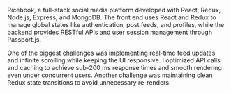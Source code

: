 Ricebook, a full-stack social media platform developed with React, Redux, Node.js, Express, and MongoDB. The front end uses React and Redux to manage global states like authentication, post feeds, and profiles, while the backend provides RESTful APIs and user session management through Passport.js.

One of the biggest challenges was implementing real-time feed updates and infinite scrolling while keeping the UI responsive. I optimized API calls and caching to achieve sub-200 ms response times and smooth rendering even under concurrent users. Another challenge was maintaining clean Redux state transitions to avoid unnecessary re-renders.
